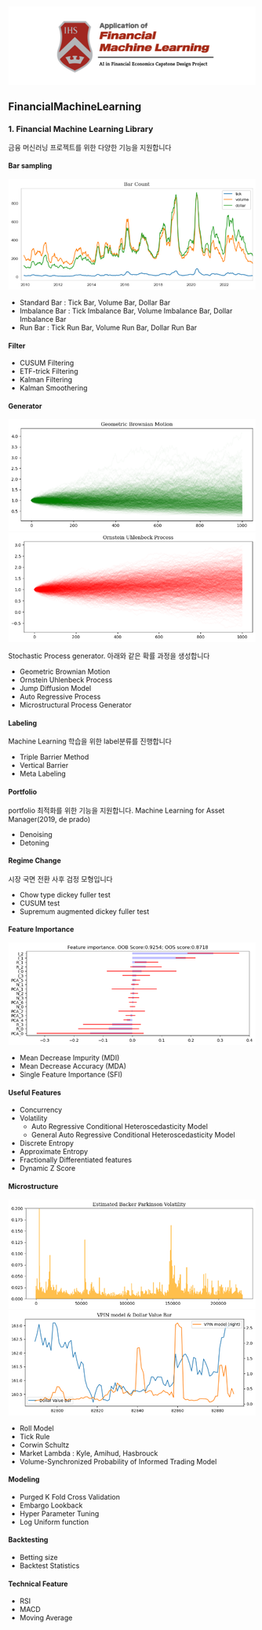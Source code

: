![FML.png](Images%2FFML.png)

## FinancialMachineLearning

### 1. Financial Machine Learning Library

금융 머신러닝 프로젝트를 위한 다양한 기능을 지원합니다

#### Bar sampling
![bar.png](Images%2Fbar.png)

- Standard Bar : Tick Bar, Volume Bar, Dollar Bar
- Imbalance Bar : Tick Imbalance Bar, Volume Imbalance Bar, Dollar Imbalance Bar
- Run Bar : Tick Run Bar, Volume Run Bar, Dollar Run Bar

#### Filter

- CUSUM Filtering
- ETF-trick Filtering
- Kalman Filtering
- Kalman Smoothering

#### Generator
![GBM.png](Images%2FGBM.png)
![OUprocess.png](Images%2FOUprocess.png)

Stochastic Process generator. 아래와 같은 확률 과정을 생성합니다

- Geometric Brownian Motion
- Ornstein Uhlenbeck Process
- Jump Diffusion Model
- Auto Regressive Process
- Microstructural Process Generator

#### Labeling
Machine Learning 학습을 위한 label분류를 진행합니다

- Triple Barrier Method
- Vertical Barrier
- Meta Labeling

#### Portfolio
portfolio 최적화를 위한 기능을 지원합니다. Machine Learning for Asset Manager(2019, de prado)

- Denoising
- Detoning

#### Regime Change
시장 국면 전환 사후 검정 모형입니다

- Chow type dickey fuller test
- CUSUM test
- Supremum augmented dickey fuller test

#### Feature Importance
![feature_importance.png](Images%2Ffeature_importance.png)

- Mean Decrease Impurity (MDI)
- Mean Decrease Accuracy (MDA)
- Single Feature Importance (SFI)

#### Useful Features


- Concurrency
- Volatility
  - Auto Regressive Conditional Heteroscedasticity Model
  - General Auto Regressive Conditional Heteroscedasticity Model
- Discrete Entropy
- Approximate Entropy
- Fractionally Differentiated features
- Dynamic Z Score

#### Microstructure
![bpvol.png](Images%2Fbpvol.png)
![vip.png](Images%2Fvip.png)

- Roll Model
- Tick Rule
- Corwin Schultz
- Market Lambda : Kyle, Amihud, Hasbrouck
- Volume-Synchronized Probability of Informed Trading Model

#### Modeling

- Purged K Fold Cross Validation
- Embargo Lookback
- Hyper Parameter Tuning
- Log Uniform function

#### Backtesting

- Betting size
- Backtest Statistics

#### Technical Feature

- RSI
- MACD
- Moving Average